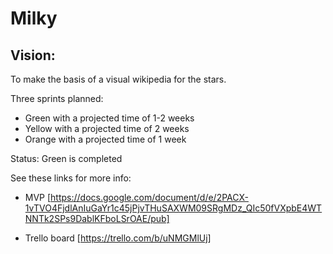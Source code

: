 # Milky

## Vision:

To make the basis of a visual wikipedia for the stars. 

Three sprints planned:
- Green with a projected time of 1-2 weeks
- Yellow with a projected time of 2 weeks
- Orange with a projected time of 1 week

Status: Green is completed

See these links for more info:
- MVP [https://docs.google.com/document/d/e/2PACX-1vTVO4FjdlAnIuGaYr1c45jPjvTHuSAXWM09SRgMDz_QIc50fVXpbE4WTNNTk2SPs9DablKFboLSrOAE/pub]

- Trello board [https://trello.com/b/uNMGMlUj]

